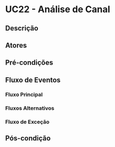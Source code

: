 # UC22 - Análise de Canal

## Descrição

## Atores

## Pré-condições

## Fluxo de Eventos
### Fluxo Principal

### Fluxos Alternativos

### Fluxo de Exceção

## Pós-condição